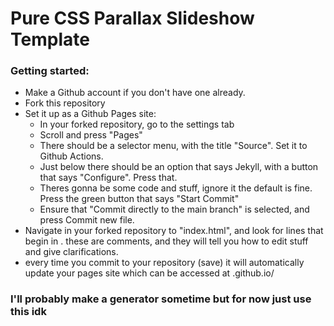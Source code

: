 # Pure CSS Parallax Slideshow Template
### Getting started:
- Make a Github account if you don't have one already. <br>
- Fork this repository<br>
- Set it up as a Github Pages site:<br>
  - In your forked repository, go to the settings tab <br>
  - Scroll and press "Pages" <br>
  - There should be a selector menu, with the title "Source". Set it to Github Actions. <br>
  - Just below there should be an option that says Jekyll, with a button that says "Configure". Press that. <br>
  - Theres gonna be some code and stuff, ignore it the default is fine. Press the green button that says "Start Commit" <br>
  - Ensure that "Commit directly to the main branch" is selected, and press Commit new file. <br>
- Navigate in your forked repository to "index.html", and look for lines that begin in <!-- and end in -->. these are comments, and they will tell you how to edit stuff and give clarifications.
- every time you commit to your repository (save) it will automatically update your pages site which can be accessed at <your account name>.github.io/<repository name>
  
### I'll probably make a generator sometime but for now just use this idk
